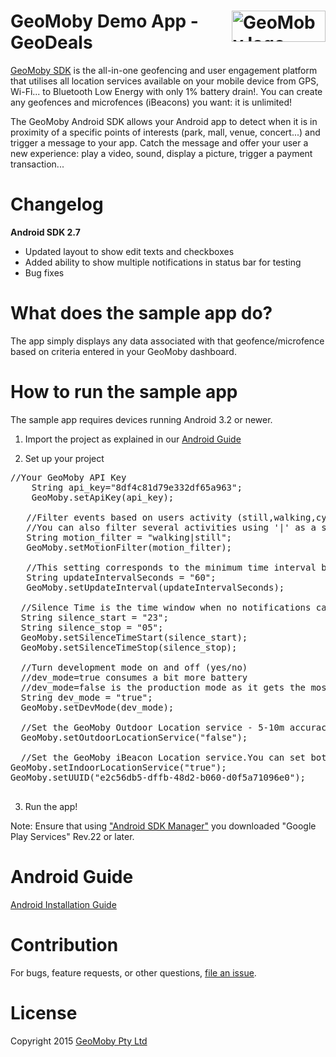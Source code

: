 <a href="http://www.geomoby.com/"><img alt="GeoMoby logo" align="right" width="150" height="50" src="http://www.geomoby.com/images/geomoby/GeoMobySmallColor.png" /></a> GeoMoby Demo App - GeoDeals
=================

[GeoMoby SDK](http://www.geomoby.com/) is the all-in-one geofencing and user engagement platform that utilises all location services available on your mobile device from GPS, Wi-Fi... to Bluetooth Low Energy with only 1% battery drain!. You can create any geofences and microfences (iBeacons) you want: it is unlimited!

The GeoMoby Android SDK allows your Android app to detect when it is in proximity of a specific points of interests (park, mall, venue, concert...) and trigger a message to your app. Catch the message and offer your user a new experience: play a video, sound, display a picture, trigger a payment transaction...

Changelog
=========

**Android SDK 2.7**	
* Updated layout to show edit texts and checkboxes
* Added ability to show multiple notifications in status bar for testing
* Bug fixes


What does the sample app do?
============================

The app simply displays any data associated with that geofence/microfence based on criteria entered in your GeoMoby dashboard.

How to run the sample app
=========================

The sample app requires devices running Android 3.2 or newer.

 1. Import the project as explained in our <a href="http://geomoby.com/developers/tutorial/android/android-getting-started.php">Android Guide</a>

 2. Set up your project

   <pre>//Your GeoMoby API Key
    String api_key="8df4c81d79e332df65a963";
    GeoMoby.setApiKey(api_key);

   //Filter events based on users activity (still,walking,cycling,driving,tilting - default:walking - debug:tilting). 
   //You can also filter several activities using '|' as a separator (tilting|walking)
   String motion_filter = "walking|still";
   GeoMoby.setMotionFilter(motion_filter);

   //This setting corresponds to the minimum time interval between 2 GeoMoby service calls (in seconds) -    Recommended 60s.
   String updateIntervalSeconds = "60";
   GeoMoby.setUpdateInterval(updateIntervalSeconds);

  //Silence Time is the time window when no notifications can be sent (24 hour)
  String silence_start = "23";
  String silence_stop = "05";
  GeoMoby.setSilenceTimeStart(silence_start);
  GeoMoby.setSilenceTimeStop(silence_stop);

  //Turn development mode on and off (yes/no)
  //dev_mode=true consumes a bit more battery
  //dev_mode=false is the production mode as it gets the most out of our optimised battery management
  String dev_mode = "true";
  GeoMoby.setDevMode(dev_mode);

  //Set the GeoMoby Outdoor Location service - 5-10m accuracy outdoors and about 20m indoors (no iBeacons needed)
  GeoMoby.setOutdoorLocationService("false");

  //Set the GeoMoby iBeacon Location service.You can set both indoor and outdoor to "true" for a end-to-end monitoring experience
GeoMoby.setIndoorLocationService("true");		
GeoMoby.setUUID("e2c56db5-dffb-48d2-b060-d0f5a71096e0");
  </pre>

 3. Run the app!

Note: Ensure that using ["Android SDK Manager"](http://developer.android.com/tools/help/sdk-manager.html) you downloaded "Google Play Services" Rev.22 or later.

Android Guide
================
<a href="http://geomoby.com/developers/tutorial/android/android-getting-started.php"> Android Installation Guide</a>

Contribution
============

For bugs, feature requests, or other questions, [file an issue](https://github.com/geomoby/GeoDeals-android/issues).

License
=======

Copyright 2015 [GeoMoby Pty Ltd](http://www.geomoby.com/)

 
